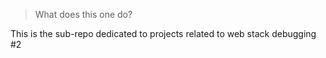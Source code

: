 > What does this one do?

This is the sub-repo dedicated to projects related to web stack debugging #2
